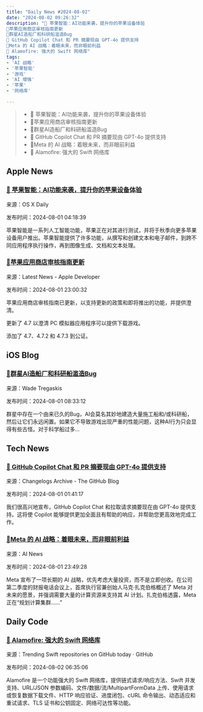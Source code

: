 ```yaml
---
title: "Daily News #2024-08-02"
date: "2024-08-02 09:26:32"
description: "🌟 苹果智能：AI功能来袭，提升你的苹果设备体验
🎉苹果应用商店审核指南更新
🌟群星AI造船厂和科研船滥造Bug
🌟 GitHub Copilot Chat 和 PR 摘要现由 GPT-4o 提供支持
🌟Meta 的 AI 战略：着眼未来，而非眼前利益
🌟 Alamofire: 强大的 Swift 网络库"
tags: 
- 'AI 战略'
- '苹果智能'
- '游戏'
- 'AI 增强'
- '苹果'
- '网络库'

---
```


> - 🌟 苹果智能：AI功能来袭，提升你的苹果设备体验
> - 🎉苹果应用商店审核指南更新
> - 🌟群星AI造船厂和科研船滥造Bug
> - 🌟 GitHub Copilot Chat 和 PR 摘要现由 GPT-4o 提供支持
> - 🌟Meta 的 AI 战略：着眼未来，而非眼前利益
> - 🌟 Alamofire: 强大的 Swift 网络库

## Apple News

### [🌟 苹果智能：AI功能来袭，提升你的苹果设备体验](https://osxdaily.com/2024/07/31/how-to-get-apple-intelligence-on-your-iphone-ipad-or-mac/)

来源：OS X Daily

发布时间：2024-08-01 04:18:39

苹果智能是一系列人工智能功能，苹果正在对其进行测试，并将于秋季向更多苹果设备用户推出。苹果智能提供了许多功能，从撰写和创建文本和电子邮件，到跨不同应用程序执行操作，再到图像生成、文档和文本处理。

### [🎉苹果应用商店审核指南更新](https://developer.apple.com/news/?id=ty0avr2s)

来源：Latest News - Apple Developer

发布时间：2024-08-01 23:00:32

苹果应用商店审核指南已更新，以支持更新的政策和即将推出的功能，并提供澄清。

更新了 4.7 以澄清 PC 模拟器应用程序可以提供下载游戏。

添加了 4.7、4.7.2 和 4.7.3 到公证。

## iOS Blog

### [🌟群星AI造船厂和科研船滥造Bug](https://wadetregaskis.com/stellaris-ai-construction-science-ship-spam-bugs/)

来源：Wade Tregaskis

发布时间：2024-08-01 08:33:12

群星中存在一个由来已久的Bug，AI会莫名其妙地建造大量施工船和/或科研船，然后让它们永远闲置。如果它不导致游戏出现严重的性能问题，这种AI行为只会显得有些古怪。对于科学船过多...

## Tech News

### [🌟 GitHub Copilot Chat 和 PR 摘要现由 GPT-4o 提供支持](https://github.blog/changelog/2024-07-31-github-copilot-chat-and-pull-request-summaries-are-now-powered-by-gpt-4o)

来源：Changelogs Archive - The GitHub Blog

发布时间：2024-08-01 01:41:17

我们很高兴地宣布，GitHub Copilot Chat 和拉取请求摘要现在由 GPT-4o 提供支持。这将使 Copilot 能够提供更加全面且有帮助的响应，并帮助您更高效地完成工作。

### [🌟Meta 的 AI 战略：着眼未来，而非眼前利益](https://www.artificialintelligence-news.com/news/metas-ai-strategy-building-for-tomorrow-not-immediate-profits/)

来源：AI News

发布时间：2024-08-01 23:49:28

Meta 宣布了一项长期的 AI 战略，优先考虑大量投资，而不是立即创收。在公司第二季度的财报电话会议上，首席执行官兼创始人马克·扎克伯格概述了 Meta 对未来的愿景，并强调需要大量的计算资源来支持其 AI 计划。扎克伯格透露，Meta 正在“规划计算集群……”

## Daily Code

### [🌟 Alamofire: 强大的 Swift 网络库](https://github.com/Alamofire/Alamofire)

来源：Trending Swift repositories on GitHub today · GitHub

发布时间：2024-08-02 06:35:06

Alamofire 是一个功能强大的 Swift 网络库，提供链式请求/响应方法、Swift 并发支持、URL/JSON 参数编码、文件/数据/流/MultipartFormData 上传、使用请求或恢复数据下载文件、HTTP 响应验证、进度闭包、cURL 命令输出、动态适应和重试请求、TLS 证书和公钥固定、网络可达性等功能。
